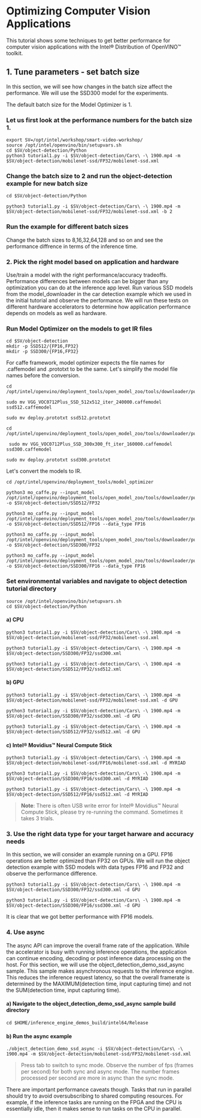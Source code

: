 # Optimizing Computer Vision Applications
This tutorial shows some techniques to get better performance for computer vision applications with the Intel® Distribution of OpenVINO™ toolkit. 

## 1. Tune parameters - set batch size
In this section, we will see how changes in the batch size affect the performance. We will use the SSD300 model for the experiments.  

The default batch size for the Model Optimizer is 1. 

### Let us first look at the performance numbers for the batch size 1. 

	export SV=/opt/intel/workshop/smart-video-workshop/
	source /opt/intel/openvino/bin/setupvars.sh
	cd $SV/object-detection/Python
	python3 tutorial1.py -i $SV/object-detection/Cars\ -\ 1900.mp4 -m $SV/object-detection/mobilenet-ssd/FP32/mobilenet-ssd.xml


### Change the batch size to 2 and run the object-detection example for new batch size

	cd $SV/object-detection/Python
	
	python3 tutorial1.py -i $SV/object-detection/Cars\ -\ 1900.mp4 -m $SV/object-detection/mobilenet-ssd/FP32/mobilenet-ssd.xml -b 2

### Run the example for different batch sizes 
Change the batch sizes to 8,16,32,64,128 and so on and see the performance diffrence in terms of the inference time.

### 2. Pick the right model based on application and hardware
Use/train a model with the right performance/accuracy tradeoffs. Performance differences between models can be bigger than any optimization you can do at the inference app level.
Run various SSD models from the model_downloader in the car detection example which we used in the initial tutorial and observe the performance. We will run these tests on different hardware accelerators to determine how application performance depends on models as well as hardware. 

### Run Model Optimizer on the models to get IR files
	cd $SV/object-detection
	mkdir -p SSD512/{FP16,FP32} 
	mkdir -p SSD300/{FP16,FP32} 
	
For caffe framework, model optimizer expects the file names for .caffemodel and .prototxt to be the same. Let's simplify the model file names before the conversion. 

	cd /opt/intel/openvino/deployment_tools/open_model_zoo/tools/downloader/public/ssd512/models/VGGNet/VOC0712Plus/SSD_512x512
	
	sudo mv VGG_VOC0712Plus_SSD_512x512_iter_240000.caffemodel ssd512.caffemodel

	sudo mv deploy.prototxt ssd512.prototxt

	cd /opt/intel/openvino/deployment_tools/open_model_zoo/tools/downloader/public/ssd300/models/VGGNet/VOC0712Plus/SSD_300x300_ft

	 sudo mv VGG_VOC0712Plus_SSD_300x300_ft_iter_160000.caffemodel ssd300.caffemodel

	sudo mv deploy.prototxt ssd300.prototxt

Let's convert the models to IR. 

	cd /opt/intel/openvino/deployment_tools/model_optimizer
	
	python3 mo_caffe.py --input_model /opt/intel/openvino/deployment_tools/open_model_zoo/tools/downloader/public/ssd512/models/VGGNet/VOC0712Plus/SSD_512x512/ssd512.caffemodel -o $SV/object-detection/SSD512/FP32
	
	python3 mo_caffe.py --input_model /opt/intel/openvino/deployment_tools/open_model_zoo/tools/downloader/public/ssd512/models/VGGNet/VOC0712Plus/SSD_512x512/ssd512.caffemodel -o $SV/object-detection/SSD512/FP16 --data_type FP16
	
	python3 mo_caffe.py --input_model /opt/intel/openvino/deployment_tools/open_model_zoo/tools/downloader/public/ssd300/models/VGGNet/VOC0712Plus/SSD_300x300_ft/ssd300.caffemodel -o $SV/object-detection/SSD300/FP32
	
	python3 mo_caffe.py --input_model /opt/intel/openvino/deployment_tools/open_model_zoo/tools/downloader/public/ssd300/models/VGGNet/VOC0712Plus/SSD_300x300_ft/ssd300.caffemodel -o $SV/object-detection/SSD300/FP16 --data_type FP16
		
### Set environmental variables and navigate to object detection tutorial directory

	source /opt/intel/openvino/bin/setupvars.sh
	cd $SV/object-detection/Python

#### a) CPU
 
 	python3 tutorial1.py -i $SV/object-detection/Cars\ -\ 1900.mp4 -m $SV/object-detection/mobilenet-ssd/FP32/mobilenet-ssd.xml
	
	python3 tutorial1.py -i $SV/object-detection/Cars\ -\ 1900.mp4 -m $SV/object-detection/SSD300/FP32/ssd300.xml
	
	python3 tutorial1.py -i $SV/object-detection/Cars\ -\ 1900.mp4 -m $SV/object-detection/SSD512/FP32/ssd512.xml
	
	
#### b) GPU
 
 	python3 tutorial1.py -i $SV/object-detection/Cars\ -\ 1900.mp4 -m $SV/object-detection/mobilenet-ssd/FP32/mobilenet-ssd.xml -d GPU
	
	python3 tutorial1.py -i $SV/object-detection/Cars\ -\ 1900.mp4 -m $SV/object-detection/SSD300/FP32/ssd300.xml -d GPU
	
	python3 tutorial1.py -i $SV/object-detection/Cars\ -\ 1900.mp4 -m $SV/object-detection/SSD512/FP32/ssd512.xml -d GPU
	
	
#### c) Intel® Movidius™ Neural Compute Stick

	python3 tutorial1.py -i $SV/object-detection/Cars\ -\ 1900.mp4 -m $SV/object-detection/mobilenet-ssd/FP16/mobilenet-ssd.xml -d MYRIAD
	
	python3 tutorial1.py -i $SV/object-detection/Cars\ -\ 1900.mp4 -m $SV/object-detection/SSD300/FP16/ssd300.xml -d MYRIAD
	
	python3 tutorial1.py -i $SV/object-detection/Cars\ -\ 1900.mp4 -m $SV/object-detection/SSD512/FP16/ssd512.xml -d MYRIAD
	
> **Note**: There is often USB write error for Intel® Movidius™ Neural Compute Stick, please try re-running the command. Sometimes it takes 3 trials. 

	
### 3. Use the right data type for your target harware and accuracy needs
In this section, we will consider an example running on a GPU. FP16 operations are better optimized than FP32 on GPUs. We will run the object detection example with SSD models with data types FP16 and FP32 and observe the performance difference. 

	python3 tutorial1.py -i $SV/object-detection/Cars\ -\ 1900.mp4 -m $SV/object-detection/SSD300/FP32/ssd300.xml -d GPU 
	
	python3 tutorial1.py -i $SV/object-detection/Cars\ -\ 1900.mp4 -m $SV/object-detection/SSD300/FP16/ssd300.xml -d GPU

It is clear that we got better performance with FP16 models. 


### 4. Use async
The async API can improve the overall frame rate of the application. While the accelerator is busy with running inference operations, the application can continue encoding, decoding or post inference data processing on the host. For this section, we will use the object_detection_demo_ssd_async sample. This sample makes asynchronous requests to the inference engine. This reduces the inference request latency, so that the overall framerate is determined by the MAXIMUM(detection time, input capturing time) and not the SUM(detection time, input capturing time).
#### a) Navigate to the object_detection_demo_ssd_async sample build directory

	cd $HOME/inference_engine_demos_build/intel64/Release
    
#### b) Run the async example

	./object_detection_demo_ssd_async -i $SV/object-detection/Cars\ -\ 1900.mp4 -m $SV/object-detection/mobilenet-ssd/FP32/mobilenet-ssd.xml

> Press tab to switch to sync mode. Observe the number of fps (frames per second) for both sync and async mode. The number frames processed per second are more in async than the sync mode. 

There are important performance caveats though. Tasks that run in parallel should try to avoid oversubscribing to shared computing resources. For example, if the inference tasks are running on the FPGA and the CPU is essentially idle, then it makes sense to run tasks on the CPU in parallel. 
